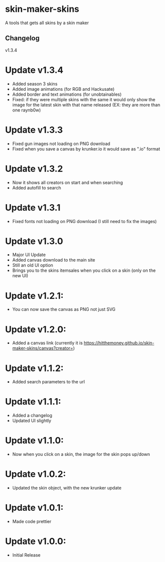 # skin-maker-skins

A tools that gets all skins by a skin maker

## Changelog

v1.3.4

# Update v1.3.4
- Added season 3 skins
- Added image animations (for RGB and Hackusate)
- Added border and text animations (for unobtainables)
- Fixed: if they were multiple skins with the same it would only show the image for the latest skin with that name released (EX: they are more than one raynb0w)

# Update v1.3.3
- Fixed gun images not loading on PNG download
- Fixed when you save a canvas by krunker.io it would save as ".io" format

# Update v1.3.2
- Now it shows all creators on start and when searching
- Added autofill to search

# Update v1.3.1
- Fixed fonts not loading on PNG download (I still need to fix the images)

# Update v1.3.0
- Major UI Update
- Added canvas download to the main site
- Still an old UI option
- Brings you to the skins itemsales when you click on a skin (only on the new UI)

# Update v1.2.1:
- You can now save the canvas as PNG not just SVG

# Update v1.2.0:
- Added a canvas link (currently it is https://hitthemoney.github.io/skin-maker-skins/canvas?creator=)

# Update v1.1.2:
- Added search parameters to the url

# Update v1.1.1:
- Added a changelog
- Updated UI slightly

# Update v1.1.0:
- Now when you click on a skin, the image for the skin pops up/down

# Update v1.0.2:
- Updated the skin object, with the new krunker update

# Update v1.0.1:
- Made code prettier

# Update v1.0.0:
- Initial Release
